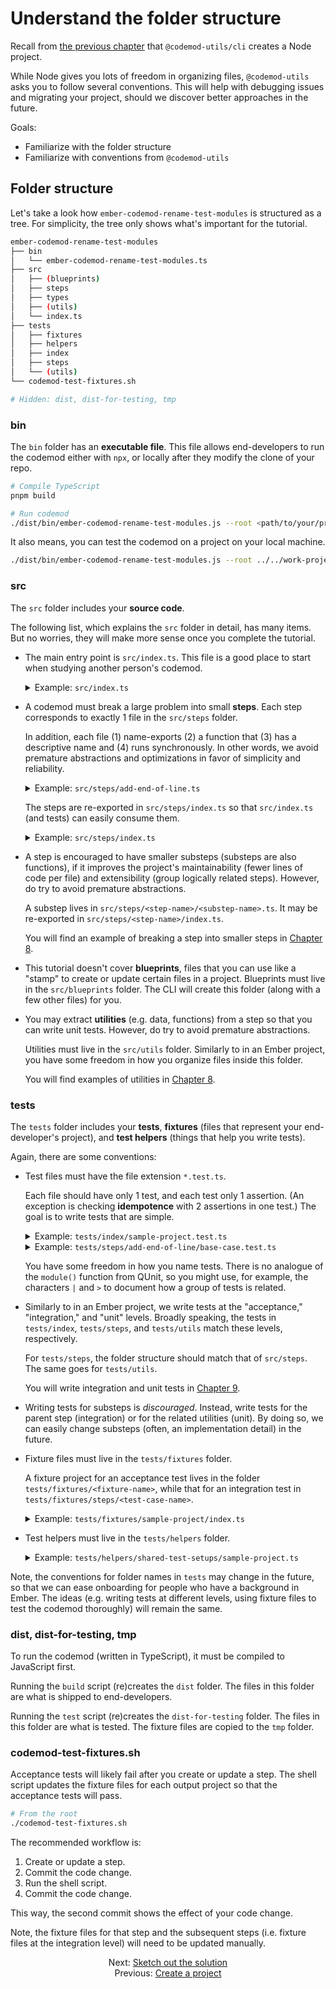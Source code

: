 # Understand the folder structure

Recall from [the previous chapter](./01-create-a-project.md) that `@codemod-utils/cli` creates a Node project. 

While Node gives you lots of freedom in organizing files, `@codemod-utils` asks you to follow several conventions. This will help with debugging issues and migrating your project, should we discover better approaches in the future.

Goals:

- Familiarize with the folder structure
- Familiarize with conventions from `@codemod-utils`


## Folder structure

Let's take a look how `ember-codemod-rename-test-modules` is structured as a tree. For simplicity, the tree only shows what's important for the tutorial.

```sh
ember-codemod-rename-test-modules
├── bin
│   └── ember-codemod-rename-test-modules.ts
├── src
│   ├── (blueprints)
│   ├── steps
│   ├── types
│   ├── (utils)
│   └── index.ts
├── tests
│   ├── fixtures
│   ├── helpers
│   ├── index
│   ├── steps
│   └── (utils)
└── codemod-test-fixtures.sh

# Hidden: dist, dist-for-testing, tmp
```


### bin

The `bin` folder has an **executable file**. This file allows end-developers to run the codemod either with `npx`, or locally after they modify the clone of your repo.

```sh
# Compile TypeScript
pnpm build

# Run codemod
./dist/bin/ember-codemod-rename-test-modules.js --root <path/to/your/project>
```

It also means, you can test the codemod on a project on your local machine.

```sh
./dist/bin/ember-codemod-rename-test-modules.js --root ../../work-projects/client
```


### src

The `src` folder includes your **source code**.

The following list, which explains the `src` folder in detail, has many items. But no worries, they will make more sense once you complete the tutorial.

- The main entry point is `src/index.ts`. This file is a good place to start when studying another person's codemod.

    <details>

    <summary>Example: <code>src/index.ts</code></summary>

    The default file shows that our codemod creates some options, then adds the end-of-line character. Because the functions have a descriptive name, we can tell what the codemod does without checking their implementation.

    ```ts
    export function runCodemod(codemodOptions: CodemodOptions): void {
      const options = createOptions(codemodOptions);

      // TODO: Replace with actual steps
      addEndOfLine(options);
    }
    ```

    </details>


- A codemod must break a large problem into small **steps**. Each step corresponds to exactly 1 file in the `src/steps` folder.

    In addition, each file (1) name-exports (2) a function that (3) has a descriptive name and (4) runs synchronously. In other words, we avoid premature abstractions and optimizations in favor of simplicity and reliability.

    <details>

    <summary>Example: <code>src/steps/add-end-of-line.ts</code></summary>

    The `add-end-of-line` step is represented by a function. The name suggests that the function may add the end-of-line character. It is to run synchronously so its return type is `void`, not `Promise<void>`.

    ```ts
    export function addEndOfLine(options: Options): void {
      // ...
    }
    ```

    </details>

    The steps are re-exported in `src/steps/index.ts` so that `src/index.ts` (and tests) can easily consume them.

    <details>

    <summary>Example: <code>src/steps/index.ts</code></summary>

    Due to linter configurations, the export statements must be sorted by file path. No worries, you can run the `lint:fix` script to auto-fix the order. In addition, the exported functions (the steps) must have a unique name.

    ```ts
    export * from './add-end-of-line.js';
    export * from './create-options.js';
    ```

    </details>

- A step is encouraged to have smaller substeps (substeps are also functions), if it improves the project's maintainability (fewer lines of code per file) and extensibility (group logically related steps). However, do try to avoid premature abstractions.

    A substep lives in `src/steps/<step-name>/<substep-name>.ts`. It may be re-exported in `src/steps/<step-name>/index.ts`.

    You will find an example of breaking a step into smaller steps in [Chapter 8](./08-refactor-code-part-1.md#split-a-step-into-substeps).

- This tutorial doesn't cover **blueprints**, files that you can use like a "stamp" to create or update certain files in a project. Blueprints must live in the `src/blueprints` folder. The CLI will create this folder (along with a few other files) for you.

- You may extract **utilities** (e.g. data, functions) from a step so that you can write unit tests. However, do try to avoid premature abstractions.

    Utilities must live in the `src/utils` folder. Similarly to in an Ember project, you have some freedom in how you organize files inside this folder.

    You will find examples of utilities in [Chapter 8](./08-refactor-code-part-1.md#extract-utilities).


### tests

The `tests` folder includes your **tests**, **fixtures** (files that represent your end-developer's project), and **test helpers** (things that help you write tests).

Again, there are some conventions:

- Test files must have the file extension `*.test.ts`.

    Each file should have only 1 test, and each test only 1 assertion. (An exception is checking **idempotence** with 2 assertions in one test.) The goal is to write tests that are simple.

    <details>

    <summary>Example: <code>tests/index/sample-project.test.ts</code></summary>

    This test, which runs the codemod like end-developers would, asserts idempotence (also called idempotency). If a codemod is idempotent, then files that have been updated already will remain the same when the codemod is run again.

    ```ts
    import { runCodemod } from '../../src/index.js';

    test('index > sample-project', function () {
      loadFixture(inputProject, codemodOptions);

      runCodemod(codemodOptions);

      assertFixture(outputProject, codemodOptions);

      // Check idempotence
      runCodemod(codemodOptions);

      assertFixture(outputProject, codemodOptions);
    });
    ```

    </details>

    <details>

    <summary>Example: <code>tests/steps/add-end-of-line/base-case.test.ts</code></summary>

    `loadFixture()` and `assertFixture()` help us test the codemod against real files, which has two benefits. One, we can make a **strong** (a terminology from math) assertion that the `add-end-of-line` step works as intended. Two, we can read files easily because our code editor can highlight the syntax.

    ```ts
    import { addEndOfLine } from '../../../src/steps/index.js';

    test('steps | add-end-of-line > base case', function () {
      loadFixture(inputProject, codemodOptions);

      addEndOfLine(options);

      assertFixture(outputProject, codemodOptions);
    });
    ```

    </details>

    You have some freedom in how you name tests. There is no analogue of the `module()` function from QUnit, so you might use, for example, the characters `|` and `>` to document how a group of tests is related.

- Similarly to in an Ember project, we write tests at the "acceptance," "integration," and "unit" levels. Broadly speaking, the tests in `tests/index`, `tests/steps`, and `tests/utils` match these levels, respectively.

    For `tests/steps`, the folder structure should match that of `src/steps`. The same goes for `tests/utils`.

    You will write integration and unit tests in [Chapter 9](./09-refactor-code-part-2.md).

- Writing tests for substeps is _discouraged_. Instead, write tests for the parent step (integration) or for the related utilities (unit). By doing so, we can easily change substeps (often, an implementation detail) in the future.

- Fixture files must live in the `tests/fixtures` folder.

    A fixture project for an acceptance test lives in the folder `tests/fixtures/<fixture-name>`, while that for an integration test in `tests/fixtures/steps/<test-case-name>`.

    <details>

    <summary>Example: <code>tests/fixtures/sample-project/index.ts</code></summary>

    `convertFixtureToJson()` reads a project (often, a deeply nested folder of files) and returns a JSON. We can then pass the JSON to `loadFixture()` and `assertFixture()`.

    ```ts
    import { convertFixtureToJson } from '@codemod-utils/tests';

    const inputProject = convertFixtureToJson('sample-project/input');
    const outputProject = convertFixtureToJson('sample-project/output');

    export { inputProject, outputProject };
    ```

    </details>

- Test helpers must live in the `tests/helpers` folder.

    <details>

    <summary>Example: <code>tests/helpers/shared-test-setups/sample-project.ts</code></summary>

    Almost every step needs `codemodOptions` or `options`. To help with writing tests, we can define these two for each fixture project.

    ```ts
    import type { CodemodOptions, Options } from '../../../src/types/index.js';

    const codemodOptions: CodemodOptions = {
      projectRoot: 'tmp/sample-project',
    };

    const options: Options = {
      projectRoot: 'tmp/sample-project',
    };

    export { codemodOptions, options };
    ```

    </details>

Note, the conventions for folder names in `tests` may change in the future, so that we can ease onboarding for people who have a background in Ember. The ideas (e.g. writing tests at different levels, using fixture files to test the codemod thoroughly) will remain the same.


### dist, dist-for-testing, tmp

To run the codemod (written in TypeScript), it must be compiled to JavaScript first.

Running the `build` script (re)creates the `dist` folder. The files in this folder are what is shipped to end-developers.

Running the `test` script (re)creates the `dist-for-testing` folder. The files in this folder are what is tested. The fixture files are copied to the `tmp` folder.


### codemod-test-fixtures.sh

Acceptance tests will likely fail after you create or update a step. The shell script updates the fixture files for each output project so that the acceptance tests will pass.

```sh
# From the root
./codemod-test-fixtures.sh
```

The recommended workflow is:

1. Create or update a step.
1. Commit the code change.
1. Run the shell script.
1. Commit the code change.

This way, the second commit shows the effect of your code change.

Note, the fixture files for that step and the subsequent steps (i.e. fixture files at the integration level) will need to be updated manually.


<div align="center">
  <div>
    Next: <a href="./03-sketch-out-the-solution.md">Sketch out the solution</a>
  </div>
  <div>
    Previous: <a href="./01-create-a-project.md">Create a project</a>
  </div>
</div>
